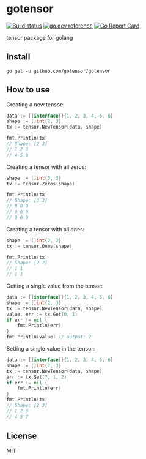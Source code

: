 # gotensor

[![Build status](https://github.com/gotensor/gotensor/workflows/test/badge.svg)](https://github.com/gotensor/gotensor)
[![go.dev reference](https://pkg.go.dev/badge/github.com/gotensor/gotensor)](https://pkg.go.dev/github.com/gotensor/gotensor)
[![Go Report Card](https://goreportcard.com/badge/github.com/gotensor/gotensor)](https://goreportcard.com/report/github.com/gotensor/gotensor)


tensor package for golang

## Install

```
go get -u github.com/gotensor/gotensor
```

## How to use

Creating a new tensor:

```go
data := []interface{}{1, 2, 3, 4, 5, 6}
shape := []int{2, 3}
tx := tensor.NewTensor(data, shape)

fmt.Println(tx)
// Shape: [2 3]
// 1 2 3
// 4 5 6

```

Creating a tensor with all zeros:

```go
shape := []int{3, 3}
tx := tensor.Zeros(shape)

fmt.Println(tx)
// Shape: [3 3]
// 0 0 0
// 0 0 0
// 0 0 0
```

Creating a tensor with all ones:

```go
shape := []int{2, 2}
tx := tensor.Ones(shape)

fmt.Println(tx)
// Shape: [2 2]
// 1 1
// 1 1
```

Getting a single value from the tensor:

```go
data := []interface{}{1, 2, 3, 4, 5, 6}
shape := []int{2, 3}
tx := tensor.NewTensor(data, shape)
value, err := tx.Get(0, 1)
if err != nil {
    fmt.Println(err)
}
fmt.Println(value) // output: 2
```

Setting a single value in the tensor:

```go
data := []interface{}{1, 2, 3, 4, 5, 6}
shape := []int{2, 3}
tx := tensor.NewTensor(data, shape)
err := tx.Set(7, 1, 2)
if err != nil {
    fmt.Println(err)
}
fmt.Println(tx)
// Shape: [2 3]
// 1 2 3
// 4 5 7

```

## License

MIT
